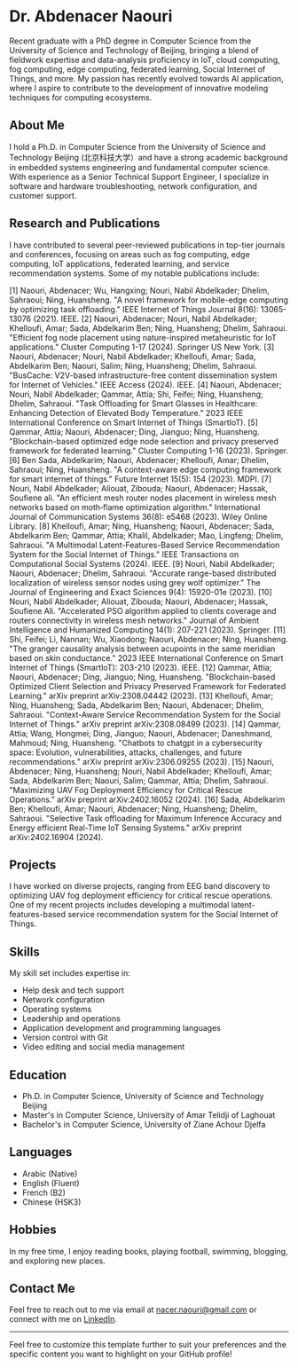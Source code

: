 # Dr. Abdenacer Naouri

Recent graduate with a PhD degree in Computer Science from the University of Science and Technology of Beijing, 
bringing a blend of fieldwork expertise and data-analysis proficiency in IoT, cloud computing, fog computing, 
edge computing, federated learning, Social Internet of Things, and more. My passion has recently evolved towards AI application, 
where I aspire to contribute to the development of innovative modeling techniques for computing ecosystems.
                    
## About Me

I hold a Ph.D. in Computer Science from the University of Science and Technology Beijing (北京科技大学）and have a strong academic background in embedded systems engineering and fundamental computer science. With experience as a Senior Technical Support Engineer, I specialize in software and hardware troubleshooting, network configuration, and customer support.

## Research and Publications

I have contributed to several peer-reviewed publications in top-tier journals and conferences, focusing on areas such as fog computing, edge computing, IoT applications, federated learning, and service recommendation systems. Some of my notable publications include:

[1]	Naouri, Abdenacer; Wu, Hangxing; Nouri, Nabil Abdelkader; Dhelim, Sahraoui; Ning, Huansheng. "A novel framework for mobile-edge computing by optimizing task offloading." IEEE Internet of Things Journal 8(16): 13065-13076 (2021). IEEE.
[2]	Naouri, Abdenacer; Nouri, Nabil Abdelkader; Khelloufi, Amar; Sada, Abdelkarim Ben; Ning, Huansheng; Dhelim, Sahraoui. "Efficient fog node placement using nature-inspired metaheuristic for IoT applications." Cluster Computing 1-17 (2024). Springer US New York.
[3]	Naouri, Abdenacer; Nouri, Nabil Abdelkader; Khelloufi, Amar; Sada, Abdelkarim Ben; Naouri, Salim; Ning, Huansheng; Dhelim, Sahraoui. "BusCache: V2V-based infrastructure-free content dissemination system for Internet of Vehicles." IEEE Access (2024). IEEE.
[4]	Naouri, Abdenacer; Nouri, Nabil Abdelkader; Qammar, Attia; Shi, Feifei; Ning, Huansheng; Dhelim, Sahraoui. "Task Offloading for Smart Glasses in Healthcare: Enhancing Detection of Elevated Body Temperature." 2023 IEEE International Conference on Smart Internet of Things (SmartIoT).
[5]	Qammar, Attia; Naouri, Abdenacer; Ding, Jianguo; Ning, Huansheng. "Blockchain-based optimized edge node selection and privacy preserved framework for federated learning." Cluster Computing 1-16 (2023). Springer.
[6]	Ben Sada, Abdelkarim; Naouri, Abdenacer; Khelloufi, Amar; Dhelim, Sahraoui; Ning, Huansheng. "A context-aware edge computing framework for smart internet of things." Future Internet 15(5): 154 (2023). MDPI.
[7]	Nouri, Nabil Abdelkader; Aliouat, Zibouda; Naouri, Abdenacer; Hassak, Soufiene ali. "An efficient mesh router nodes placement in wireless mesh networks based on moth‐flame optimization algorithm." International Journal of Communication Systems 36(8): e5468 (2023). Wiley Online Library.
[8]	Khelloufi, Amar; Ning, Huansheng; Naouri, Abdenacer; Sada, Abdelkarim Ben; Qammar, Attia; Khalil, Abdelkader; Mao, Lingfeng; Dhelim, Sahraoui. "A Multimodal Latent-Features-Based Service Recommendation System for the Social Internet of Things." IEEE Transactions on Computational Social Systems (2024). IEEE.
[9]	Nouri, Nabil Abdelkader; Naouri, Abdenacer; Dhelim, Sahraoui. "Accurate range-based distributed localization of wireless sensor nodes using grey wolf optimizer." The Journal of Engineering and Exact Sciences 9(4): 15920-01e (2023).
[10]	Nouri, Nabil Abdelkader; Aliouat, Zibouda; Naouri, Abdenacer; Hassak, Soufiene Ali. "Accelerated PSO algorithm applied to clients coverage and routers connectivity in wireless mesh networks." Journal of Ambient Intelligence and Humanized Computing 14(1): 207-221 (2023). Springer.
[11]	Shi, Feifei; Li, Nannan; Wu, Xiaodong; Naouri, Abdenacer; Ning, Huansheng. "The granger causality analysis between acupoints in the same meridian based on skin conductance." 2023 IEEE International Conference on Smart Internet of Things (SmartIoT): 203-210 (2023). IEEE.
[12]	Qammar, Attia; Naouri, Abdenacer; Ding, Jianguo; Ning, Huansheng. "Blockchain-based Optimized Client Selection and Privacy Preserved Framework for Federated Learning." arXiv preprint arXiv:2308.04442 (2023).
[13]	Khelloufi, Amar; Ning, Huansheng; Sada, Abdelkarim Ben; Naouri, Abdenacer; Dhelim, Sahraoui. "Context-Aware Service Recommendation System for the Social Internet of Things." arXiv preprint arXiv:2308.08499 (2023).
[14]	Qammar, Attia; Wang, Hongmei; Ding, Jianguo; Naouri, Abdenacer; Daneshmand, Mahmoud; Ning, Huansheng. "Chatbots to chatgpt in a cybersecurity space: Evolution, vulnerabilities, attacks, challenges, and future recommendations." arXiv preprint arXiv:2306.09255 (2023).
[15]	Naouri, Abdenacer; Ning, Huansheng; Nouri, Nabil Abdelkader; Khelloufi, Amar; Sada, Abdelkarim Ben; Naouri, Salim; Qammar, Attia; Dhelim, Sahraoui. "Maximizing UAV Fog Deployment Efficiency for Critical Rescue Operations." arXiv preprint arXiv:2402.16052 (2024).
[16]	Sada, Abdelkarim Ben; Khelloufi, Amar; Naouri, Abdenacer; Ning, Huansheng; Dhelim, Sahraoui. "Selective Task offloading for Maximum Inference Accuracy and Energy efficient Real-Time IoT Sensing Systems." arXiv preprint arXiv:2402.16904 (2024).


## Projects

I have worked on diverse projects, ranging from EEG band discovery to optimizing UAV fog deployment efficiency for critical rescue operations. One of my recent projects includes developing a multimodal latent-features-based service recommendation system for the Social Internet of Things.

## Skills

My skill set includes expertise in:
- Help desk and tech support
- Network configuration
- Operating systems
- Leadership and operations
- Application development and programming languages
- Version control with Git
- Video editing and social media management

## Education

- Ph.D. in Computer Science, University of Science and Technology Beijing
- Master's in Computer Science, University of Amar Telidji of Laghouat
- Bachelor's in Computer Science, University of Ziane Achour Djelfa

## Languages

- Arabic (Native)
- English (Fluent)
- French (B2)
- Chinese (HSK3)

## Hobbies

In my free time, I enjoy reading books, playing football, swimming, blogging, and exploring new places.

## Contact Me

Feel free to reach out to me via email at nacer.naouri@gmail.com or connect with me on [LinkedIn](https://www.linkedin.com/in/abdenacer-naouri-71ab1065/).

---

Feel free to customize this template further to suit your preferences and the specific content you want to highlight on your GitHub profile!
